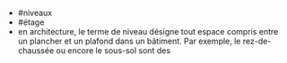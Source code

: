 - #niveaux
- #étage
- en architecture, le terme de niveau désigne tout espace compris entre un plancher et un plafond dans un bâtiment. Par exemple, le rez-de-chaussée ou encore le sous-sol sont des